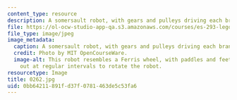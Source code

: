 ```yaml
---
content_type: resource
description: A somersault robot, with gears and pulleys driving each branch.
file: https://ol-ocw-studio-app-qa.s3.amazonaws.com/courses/es-293-lego-robotics-spring-2007/0bb64211891fd37f0781463de5c53fa6_0262.jpg
file_type: image/jpeg
image_metadata:
  caption: A somersault robot, with gears and pulleys driving each branch.
  credit: Photo by MIT OpenCourseWare.
  image-alt: This robot resembles a Ferris wheel, with paddles and feet extending
    out at regular intervals to rotate the robot.
resourcetype: Image
title: 0262.jpg
uid: 0bb64211-891f-d37f-0781-463de5c53fa6
---
```

